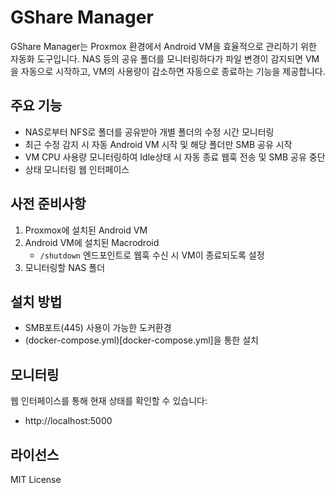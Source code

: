 # GShare Manager

GShare Manager는 Proxmox 환경에서 Android VM을 효율적으로 관리하기 위한 자동화 도구입니다. NAS 등의 공유 폴더를 모니터링하다가 파일 변경이 감지되면 VM을 자동으로 시작하고, VM의 사용량이 감소하면 자동으로 종료하는 기능을 제공합니다.

## 주요 기능

- NAS로부터 NFS로 폴더를 공유받아 개별 폴더의 수정 시간 모니터링
- 최근 수정 감지 시 자동 Android VM 시작 및 해당 폴더만 SMB 공유 시작
- VM CPU 사용량 모니터링하여 Idle상태 시 자동 종료 웹훅 전송 및 SMB 공유 중단
- 상태 모니터링 웹 인터페이스

## 사전 준비사항

1. Proxmox에 설치된 Android VM
2. Android VM에 설치된 Macrodroid
   - `/shutdown` 엔드포인트로 웹훅 수신 시 VM이 종료되도록 설정
3. 모니터링할 NAS 폴더

## 설치 방법

- SMB포트(445) 사용이 가능한 도커환경
- (docker-compose.yml)[docker-compose.yml]을 통한 설치

## 모니터링

웹 인터페이스를 통해 현재 상태를 확인할 수 있습니다:
- http://localhost:5000


## 라이선스

MIT License